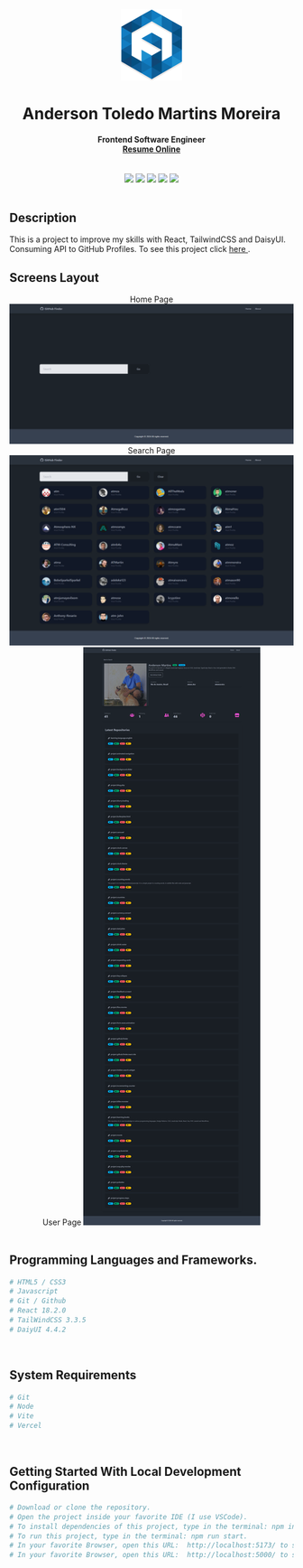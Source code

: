 <div align="center">
  <img src="readme/logo/favicon.png" />
  <h1>Anderson Toledo Martins Moreira</h1>
  <h4>
    Frontend Software Engineer <br />
    <a href="http://www.atmm.dev" target="_blank">Resume Online</a>
  </h4>
</div>
<br >
<!-- References for Create budgets :: https://shields.io/category/build -->
<div align="center">
  <img src="https://img.shields.io/static/v1?label=STATUS&message=complete&color=blue&style=for-the-badge"/>
  <img src="https://img.shields.io/static/v1?label=tailwindcss&message=3.3.5&color=darkblue&style=for-the-badge"/>
  <img src="https://img.shields.io/static/v1?label=React&message=18.2.0&color=blue&style=for-the-badge"/>
  <img src="https://img.shields.io/static/v1?label=Javascript&message=es6&color=yellow&style=for-the-badge"/>
  <img src="https://img.shields.io/static/v1?label=Daisyui&message=4.4.2&color=red&style=for-the-badge"/>
</div>

<br >

## Description
This is a project to improve my skills with React, TailwindCSS and DaisyUI. Consuming API to GitHub Profiles.
To see this project click <a href="https://project-github-finder-react-vite.vercel.app/"> here </a>.

## Screens Layout
<div align="center">
Home Page
  <img src="readme/layout/homepage.png" alt="Login"/>
Search Page
  <img src="readme/layout/search-page.png" alt="Login"/>
User Page
  <img src="readme/layout/user-page.png" alt="Login"/>
</div>

<br >

## Programming Languages and Frameworks.
```bash
# HTML5 / CSS3
# Javascript
# Git / Github
# React 18.2.0
# TailWindCSS 3.3.5
# DaiyUI 4.4.2
```

<br >

## System Requirements
```bash
# Git
# Node
# Vite
# Vercel
```

<br >

## Getting Started With Local Development Configuration

```bash
# Download or clone the repository.
# Open the project inside your favorite IDE (I use VSCode).
# To install dependencies of this project, type in the terminal: npm install or npm i.
# To run this project, type in the terminal: npm run start.
# In your favorite Browser, open this URL:  http://localhost:5173/ to see the Interface.
# In your favorite Browser, open this URL:  http://localhost:5000/ to see the API.
```
